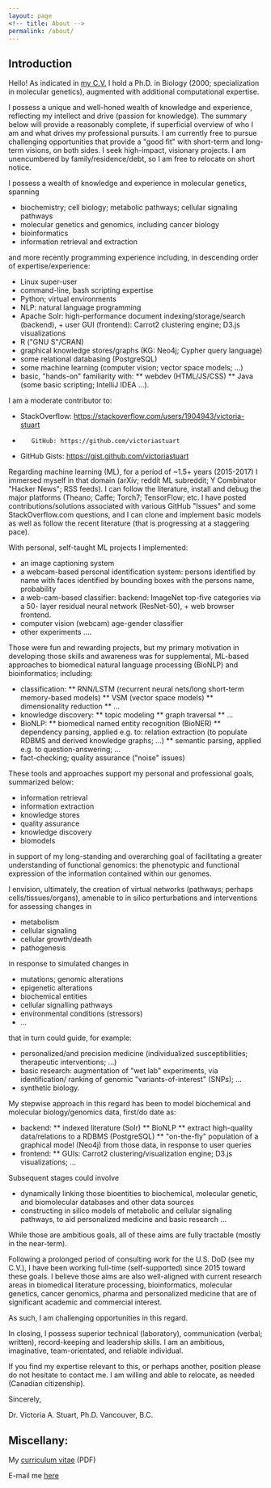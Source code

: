 ```yaml
---
layout: page
<!-- title: About -->
permalink: /about/
---
```

## Introduction

Hello!  As indicated in [my C.V.](http://victoriastuart.ca/cv.pdf) [](http://victoriastuart.ca/cv.pdf) I hold a Ph.D. in Biology (2000; specialization in molecular genetics), augmented with additional computational expertise.

I possess a unique and well-honed wealth of knowledge and experience, reflecting my intellect and drive (passion for knowledge).  The summary below will provide a reasonably complete, if superficial overview of who I am and what drives my professional pursuits.  I am currently free to pursue challenging opportunities that provide a "good fit" with short-term and long-term visions, on both sides.  I seek high-impact, visionary projects.  I am unencumbered by family/residence/debt, so I am free to relocate on short notice.

I possess a wealth of knowledge and experience in molecular genetics, spanning

 * biochemistry; cell biology; metabolic pathways; cellular signaling pathways
 * molecular genetics and genomics, including cancer biology
 * bioinformatics
 * information retrieval and extraction

and more recently programming experience including, in descending order of expertise/experience:

 * Linux super-user
 * command-line, bash scripting expertise
 * Python; virtual environments
 * NLP: natural language programming
 * Apache Solr: high-performance document indexing/storage/search (backend), +
   user GUI (frontend): Carrot2 clustering engine; D3.js visualizations
 * R ("GNU S"/CRAN)
 * graphical knowledge stores/graphs (KG: Neo4j; Cypher query language)
 * some relational databasing (PostgreSQL)
 * some machine learning (computer vision; vector space models; ...)
 * basic, "hands-on" familiarity with:
   ** webdev (HTML/JS/CSS)
   ** Java (some basic scripting; IntelliJ IDEA ...).

I am a moderate contributor to:

 * StackOverflow: https://stackoverflow.com/users/1904943/victoria-stuart
 *        GitHub: https://github.com/victoriastuart
 *  GitHub Gists: https://gist.github.com/victoriastuart

Regarding machine learning (ML), for a period of ~1.5+ years (2015-2017) I immersed myself in that domain (arXiv; reddit ML subreddit; Y Combinator "Hacker News"; RSS feeds).  I can follow the literature, install and debug the major platforms (Theano; Caffe; Torch7; TensorFlow; etc.  I have posted contributions/solutions associated with various GitHub "Issues" and some StackOverflow.com questions, and I can clone and implement basic models as well as follow the recent literature (that is progressing at a staggering pace).

With personal, self-taught ML projects I implemented:

 * an image captioning system
 * a webcam-based personal identification system: persons identified by name
   with faces identified by bounding boxes with the persons name, probability
 * a web-cam-based classifier: backend: ImageNet top-five categories via a 50-
   layer residual neural network (ResNet-50), + web browser frontend.
 * computer vision (webcam) age-gender classifier
 * other experiments ....

Those were fun and rewarding projects, but my primary motivation in developing those skills and awareness was for supplemental, ML-based approaches to biomedical natural language processing (BioNLP) and bioinformatics; including:

 * classification:
   ** RNN/LSTM (recurrent neural nets/long short-term memory-based models)
   ** VSM (vector space models)
   ** dimensionality reduction
   ** ...
 * knowledge discovery:
   ** topic modeling
   ** graph traversal
   ** ...
 * BioNLP:
   ** biomedical named entity recognition (BioNER)
   ** dependency parsing, applied e.g. to: relation extraction (to populate
      RDBMS and derived knowledge graphs; ...)
   ** semantic parsing, applied e.g. to question-answering; ...
 * fact-checking; quality assurance ("noise" issues)

These tools and approaches support my personal and professional goals, summarized below:

 * information retrieval
 * information extraction
 * knowledge stores
 * quality assurance
 * knowledge discovery
 * biomodels

in support of my long-standing and overarching goal of facilitating a greater understanding of functional genomics: the phenotypic and functional expression of the information contained within our genomes.

I envision, ultimately, the creation of virtual networks (pathways; perhaps cells/tissues/organs), amenable to in silico perturbations and interventions for assessing changes in

 * metabolism
 * cellular signaling
 * cellular growth/death
 * pathogenesis

in response to simulated changes in

 * mutations; genomic alterations
 * epigenetic alterations
 * biochemical entities
 * cellular signalling pathways
 * environmental conditions (stressors)
 * ...

that in turn could guide, for example:

 * personalized/and precision medicine (individualized susceptibilities;
   therapeutic interventions; ...)
 * basic research: augmentation of "wet lab" experiments, via identification/
   ranking of genomic "variants-of-interest" (SNPs); ...
 * synthetic biology.

My stepwise approach in this regard has been to model biochemical and molecular biology/genomics data, first/do date as:

 * backend:
   ** indexed literature (Solr)
   ** BioNLP
   ** extract high-quality data/relations to a RDBMS (PostgreSQL)
   ** "on-the-fly" population of a graphical model (Neo4j) from those data, in
      response to user queries
 * frontend:
   ** GUIs: Carrot2 clustering/visualization engine; D3.js visualizations; ...

Subsequent stages could involve

 * dynamically linking those bioentities to biochemical, molecular genetic, and
   biomolecular databases and other data sources
 * constructing in silico models of metabolic and cellular signaling pathways,
   to aid personalized medicine and basic research ...

While those are ambitious goals, all of these aims are fully tractable (mostly in the near-term).

Following a prolonged period of consulting work for the U.S. DoD (see my C.V.), I have been working full-time (self-supported) since 2015 toward these goals.  I believe those aims are also well-aligned with current research areas in biomedical literature processing, bioinformatics, molecular genetics, cancer genomics, pharma and personalized medicine that are of significant academic and commercial interest.

As such, I am challenging opportunities in this regard.

In closing, I possess superior technical (laboratory), communication (verbal; written), record-keeping and leadership skills.  I am an ambitious, imaginative, team-orientated, and reliable individual.

If you find my expertise relevant to this, or perhaps another, position please do not hesitate to contact me.  I am willing and able to relocate, as needed (Canadian citizenship).

Sincerely,

Dr. Victoria A. Stuart, Ph.D.
Vancouver, B.C.

## Miscellany:

My [curriculum vitae](\.\./cv.pdf) (PDF)

E-mail me [here](mailto:Victoria.A.Stuart@gmail.com)
